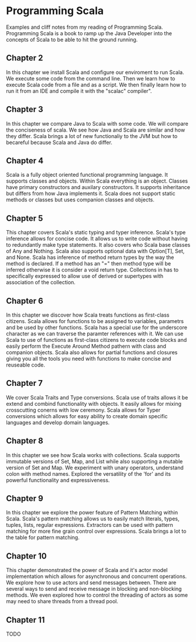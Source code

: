 # Programming Scala
Examples and cliff notes from my reading of Programming Scala. Programming Scala is a book to ramp up the Java Developer into the concepts of Scala to be able to hit the ground running.

## Chapter 2
In this chapter we install Scala and configure our enviroment to run Scala. We execute some code from the command line. Then we learn how to execute Scala code from a file and as a script. We then finally learn how to run it from an IDE and compile it with the "scalac" compiler".

## Chapter 3
In this chapter we compare Java to Scala with some code. We will compare the conciseness of scala. We see how Java and Scala are similar and how they differ. Scala brings a lot of new functionaliy to the JVM but how to becareful because Scala and Java do differ.

## Chapter 4
Scala is a fully object oriented functional programming language. It supports classes and objects. Within Scala everything is an object. Classes have primary constructors and auxilary constructors. It supports inheritance but differs from how Java implements it. Scala does not support static methods or classes but uses companion classes and objects.

## Chapter 5
This chapter covers Scala's static typing and typer inference. Scala's type inference allows for concise code. It allows us to write code without having to redundantly make type statements. It also covers who Scala base classes of Any and Nothing. Scala also supports optional data with Option[T], Set, and None. Scala has inference of method return types by the way the method is declared. If a method has an "=" then method type will be inferred otherwise it is consider a void return type. Collections in has to specifically expressed to allow use of derived or supertypes with association of the collection.

## Chapter 6
In this chapter we discover how Scala treats functions as first-class citizens. Scala allows for functions to be assigned to variables, parametrs and be used by other functions. Scala has a special use for the underscore character as we can traverse the paramter references with it. We can use Scala to use of functions as first-class citizens to execute code blocks and easily perform the Execute Around Method pathern with class and companion objects. Scala also allows for partial functions and closures giving you all the tools you need with functions to make concise and reuseable code.

## Chapter 7
We cover Scala Traits and Type conversions. Scala use of traits allows it be extend and combind functionality with objects. It easily allows for mixing crosscutting conerns with low ceremony. Scala allows for Typer conversions which allows for easy ability to create domain specific languages and develop domain languages.

## Chapter 8
In this chapter we see how Scala works with collections. Scala supports immutable versions of Set, Map, and List while also supporting a mutable version of Set and Map. We experiment with unary operators, understand colon with method names. Explored the versatility of the 'for' and its powerful functionality and expressiveness.

## Chapter 9
In this chapter we explore the power feature of Pattern Matching within Scala. Scala's pattern matching allows us to easily match literals, types, tuples, lists, regular expressions. Extractors can be used with pattern matching for more fine grain control over expressions. Scala brings a lot to the table for pattern matching.

## Chapter 10
This chapter demonstrated the power of Scala and it's actor model implementation which allows for asynchronous and concurrent operations. We explore how to use actors and send messages between. There are several ways to send and receive message in blocking and non-blocking methods. We even explored how to control the threading of actors as some may need to share threads from a thread pool.

## Chapter 11
TODO

